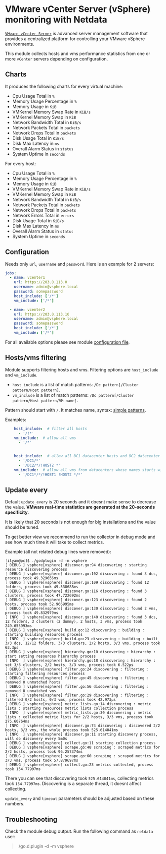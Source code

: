 # VMware vCenter Server (vSphere) monitoring with Netdata

[`VMware vCenter Server`](https://www.vmware.com/products/vcenter-server.html) is advanced server management software that provides a centralized platform for controlling your VMware vSphere environments.

This module collects hosts and vms performance statistics from one or more `vCenter` servers depending on configuration.

## Charts

It produces the following charts for every virtual machine:

-   Cpu Usage Total in `%`
-   Memory Usage Percentage in `%`
-   Memory Usage in `KiB`
-   VMKernel Memory Swap Rate in `KiB/s`
-   VMKernel Memory Swap in `KiB`
-   Network Bandwidth Total in `KiB/s`
-   Network Packets Total in `packets`
-   Network Drops Total in `packets`
-   Disk Usage Total in `KiB/s`
-   Disk Max Latency in `ms`
-   Overall Alarm Status in `status`
-   System Uptime in `seconds`

For every host:

-   Cpu Usage Total in `%`
-   Memory Usage Percentage in `%`
-   Memory Usage in `KiB`
-   VMKernel Memory Swap Rate in `KiB/s`
-   VMKernel Memory Swap in `KiB`
-   Network Bandwidth Total in `KiB/s`
-   Network Packets Total in `packets`
-   Network Drops Total in `packets`
-   Network Errors Total in `errors`
-   Disk Usage Total in `KiB/s`
-   Disk Max Latency in `ms`
-   Overall Alarm Status in `status`
-   System Uptime in `seconds`

## Configuration

Needs only `url`, `username` and `password`. Here is an example for 2 servers:

```yaml
jobs:
  - name: vcenter1
    url: https://203.0.113.0
    username: admin@vsphere.local
    password: somepassword
    host_include: ['/*']
    vm_include: ['/*'] 

  - name: vcenter2
    url: https://203.0.113.10
    username: admin@vsphere.local
    password: somepassword
    host_include: ['/*']
    vm_include: ['/*']
```

For all available options please see module [configuration file](https://github.com/netdata/go.d.plugin/blob/master/config/go.d/vsphere.conf).

## Hosts/vms filtering

Module supports filtering hosts and vms. Filtering options are `host_include` and `vm_include`.

-   `host_include` is a list of match patterns: `/Dc pattern[/Cluster pattern/Host pattern]`. 
-   `vm_include` is a list of match patterns: `/Dc pattern[/Cluster pattern/Host pattern/VM name]`.

Pattern should start with `/`. It matches name, syntax: [simple patterns](https://docs.netdata.cloud/libnetdata/simple_pattern/).

Examples:

```yaml
    host_include:  # filter all hosts
      - '/!*'
    vm_include:  # allow all vms
      - '/*'
```
```yaml
    
    host_include:  # allow all DC1 datacenter hosts and DC2 datacenter hosts except HOST2
      - '/DC1/*'
      - '/DC2/*/!HOST2 *'
    vm_include:  # allow all vms from datacenters whose names starts with DC1 and from all hosts except HOST1 and HOST2
      - '/DC1*/*/!HOST1 !HOST2 */*'
```  
 
## Update every

Default `update_every` is 20 seconds and it doesnt make sense to decrease the value. **VMware real-time statistics are generated at the 20-seconds specificity**.

It is likely that 20 seconds is not enough for big installations and the value should be tuned.

To get better view we recommend to run the collector in debug mode and see how much time it will take to collect metrics.

Example (all not related debug lines were removed):

```
[ilyam@pc]$ ./godplugin -d -m vsphere
[ DEBUG ] vsphere[vsphere] discover.go:94 discovering : starting resource discovering process
[ DEBUG ] vsphere[vsphere] discover.go:102 discovering : found 3 dcs, process took 49.329656ms
[ DEBUG ] vsphere[vsphere] discover.go:109 discovering : found 12 folders, process took 49.538688ms
[ DEBUG ] vsphere[vsphere] discover.go:116 discovering : found 3 clusters, process took 47.722692ms
[ DEBUG ] vsphere[vsphere] discover.go:123 discovering : found 2 hosts, process took 52.966995ms
[ DEBUG ] vsphere[vsphere] discover.go:130 discovering : found 2 vms, process took 49.832979ms
[ INFO  ] vsphere[vsphere] discover.go:140 discovering : found 3 dcs, 12 folders, 3 clusters (2 dummy), 2 hosts, 3 vms, process took 249.655993ms
[ DEBUG ] vsphere[vsphere] build.go:12 discovering : building : starting building resources process
[ INFO  ] vsphere[vsphere] build.go:23 discovering : building : built 3/3 dcs, 12/12 folders, 3/3 clusters, 2/2 hosts, 3/3 vms, process took 63.3µs
[ DEBUG ] vsphere[vsphere] hierarchy.go:10 discovering : hierarchy : start setting resources hierarchy process
[ INFO  ] vsphere[vsphere] hierarchy.go:18 discovering : hierarchy : set 3/3 clusters, 2/2 hosts, 3/3 vms, process took 6.522µs
[ DEBUG ] vsphere[vsphere] filter.go:24 discovering : filtering : starting filtering resources process
[ DEBUG ] vsphere[vsphere] filter.go:45 discovering : filtering : removed 0 unmatched hosts
[ DEBUG ] vsphere[vsphere] filter.go:56 discovering : filtering : removed 0 unmatched vms
[ INFO  ] vsphere[vsphere] filter.go:29 discovering : filtering : filtered 0/2 hosts, 0/3 vms, process took 42.973µs
[ DEBUG ] vsphere[vsphere] metric_lists.go:14 discovering : metric lists : starting resources metric lists collection process
[ INFO  ] vsphere[vsphere] metric_lists.go:30 discovering : metric lists : collected metric lists for 2/2 hosts, 3/3 vms, process took 275.60764ms
[ INFO  ] vsphere[vsphere] discover.go:74 discovering : discovered 2/2 hosts, 3/3 vms, the whole process took 525.614041ms
[ INFO  ] vsphere[vsphere] discover.go:11 starting discovery process, will do discovery every 5m0s
[ DEBUG ] vsphere[vsphere] collect.go:11 starting collection process
[ DEBUG ] vsphere[vsphere] scrape.go:48 scraping : scraped metrics for 2/2 hosts, process took 96.257374ms
[ DEBUG ] vsphere[vsphere] scrape.go:60 scraping : scraped metrics for 3/3 vms, process took 57.879697ms
[ DEBUG ] vsphere[vsphere] collect.go:23 metrics collected, process took 154.77997ms

```

There you can see that discovering took `525.614041ms`, collecting metrics took `154.77997ms`.
Discovering is a separate thread, it doesnt affect collecting. 

`update_every` and `timeout` parameters should be adjusted based on these numbers.


## Troubleshooting

Check the module debug output. Run the following command as `netdata` user:

> ./go.d.plugin -d -m vsphere
